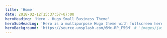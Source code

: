 ```yaml
---
title: 'Home'
date: 2018-02-12T15:37:57+07:00
heroHeading: 'Hero - Hugo Small Business Theme'
heroSubHeading: 'Hero is a multipurpose Hugo theme with fullscreen hero images and fullwidth sections. It contains content types for a business or portfolio site.'
heroBackground: 'https://source.unsplash.com/6Mc-RP_F5SM' # 'images/jason-blackeye-1191801-unsplash.jpg'
---
```

